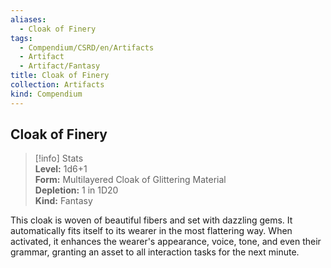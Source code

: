 ```yaml
---
aliases:
  - Cloak of Finery
tags:
  - Compendium/CSRD/en/Artifacts
  - Artifact
  - Artifact/Fantasy
title: Cloak of Finery
collection: Artifacts
kind: Compendium
---
```

## Cloak of Finery  
>[!info] Stats  
> **Level:** 1d6+1  
> **Form:** Multilayered Cloak of Glittering Material  
> **Depletion:** 1 in 1D20  
> **Kind:** Fantasy
  
This cloak is woven of beautiful fibers and set with dazzling gems. It automatically fits itself to its wearer in the most flattering way. When activated, it enhances the wearer's appearance, voice, tone, and even their grammar, granting an asset to all interaction tasks for the next minute.